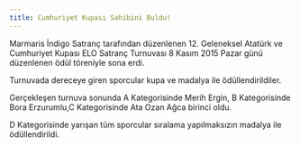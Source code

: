 ```yaml
---
title: Cumhuriyet Kupası Sahibini Buldu!
---
```


Marmaris İndigo Satranç tarafından düzenlenen 12. Geleneksel Atatürk ve Cumhuriyet Kupası ELO Satranç Turnuvası 8 Kasım 2015 Pazar günü düzenlenen ödül töreniyle sona erdi.

Turnuvada dereceye giren sporcular kupa ve madalya ile ödüllendirildiler.  

Gerçekleşen turnuva sonunda A Kategorisinde Merih Ergin, B Kategorisinde Bora Erzurumlu,C Kategorisinde Ata Ozan Ağca birinci oldu.  

D Kategorisinde yarışan tüm sporcular sıralama yapılmaksızın madalya ile ödüllendirildi.  
